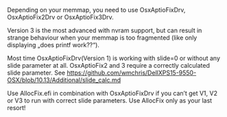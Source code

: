 Depending on your memmap, you need to use OsxAptioFixDrv, OsxAptioFix2Drv or OsxAptioFix3Drv.  

Version 3 is the most advanced with nvram support, but can result in strange behaviour when your memmap is too fragmented (like only displaying „does printf work??“).  

Most time OsxAptioFixDrv(Version 1) is working with slide=0 or without any slide parameter at all. OsxAptioFix2 and 3 require a correctly calculated slide parameter. See https://github.com/wmchris/DellXPS15-9550-OSX/blob/10.13/Additional/slide_calc.md
  
Use AllocFix.efi in combination with OsxAptioFixDrv if you can’t get V1, V2 or V3 to run with correct slide parameters. Use AllocFix only as your last resort!
